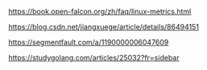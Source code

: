 https://book.open-falcon.org/zh/faq/linux-metrics.html

https://blog.csdn.net/jiangxuege/article/details/86494151

https://segmentfault.com/a/1190000006047609





https://studygolang.com/articles/25032?fr=sidebar